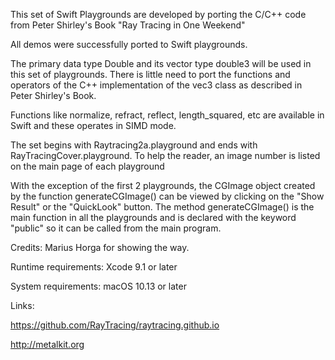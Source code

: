 This set of Swift Playgrounds are developed by porting the C/C++ code from Peter Shirley's Book "Ray Tracing in One Weekend"

All demos were successfully ported to Swift playgrounds.

The primary data type Double and its vector type double3 will be used in this set of playgrounds. There is little need to port the functions and operators of the C++ implementation of the vec3 class as described in Peter Shirley's Book.

Functions like normalize, refract, reflect, length_squared, etc are available in Swift and these operates in SIMD mode.

The set begins with Raytracing2a.playground and ends with RayTracingCover.playground. To help the reader, an image number is listed on the main page of each playground

With the exception of the first 2 playgrounds, the CGImage object created by the function generateCGImage() can be viewed by clicking on the "Show Result" or the "QuickLook" button. The method generateCGImage() is the main function in all the playgrounds and is declared with the keyword "public" so it can be called from the main program.


Credits: Marius Horga for showing the way.


Runtime requirements: Xcode 9.1 or later 

System requirements: macOS 10.13 or later



Links:

https://github.com/RayTracing/raytracing.github.io

http://metalkit.org
